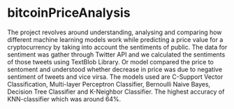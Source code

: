 # bitcoinPriceAnalysis
The project revolves around understanding, analysing and comparing how different machine learning models work while predicting a price value for a cryptocurrency by taking into account the sentiments of public. The data for sentiment was gather through Twitter API and we calculated the sentiments of those tweets using TextBlob Library. Or model compared the price to sentoment and understood whether decrease in price was due to negative sentiment of tweets and vice virsa. The models used are C-Support Vector Classification, Multi-layer Perceptron Classifier, Bernoulli Naive Bayes, Decision Tree Classifier and K-Neighbor Classifier. The highest accuracy of KNN-classifier which was around 64%.
